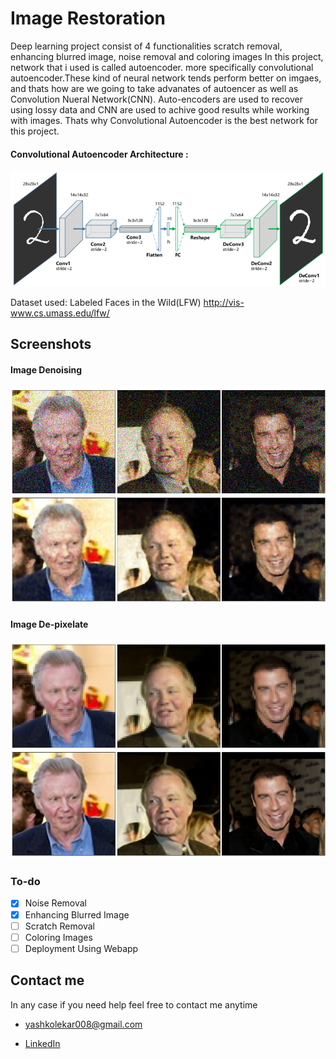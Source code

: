 # Image Restoration
Deep learning project consist of 4 functionalities scratch removal, enhancing blurred image, noise removal and coloring images
In this project, network that i used is called autoencoder. more specifically convolutional autoencoder.These kind of neural network tends perform better on imgaes, and thats how are we going to take advanates of autoencer as well as Convolution Nueral Network(CNN).
Auto-encoders are used to recover using lossy data and CNN are used to achive good results while working with images. Thats why Convolutional Autoencoder is the best network for this project.

#### Convolutional Autoencoder Architecture :
![App Screenshot](https://github.com/ll-ysh-ll/Image-Restoration/blob/master/Screenshots/cnn_autoencoder.png?raw=true)


Dataset used: Labeled Faces in the Wild(LFW)
http://vis-www.cs.umass.edu/lfw/
## Screenshots

#### Image Denoising
<img src="https://github.com/ll-ysh-ll/Image-Restoration/blob/master/Screenshots/denoising.png" width="750" title="Image Denoising">

#### Image De-pixelate
![App Screenshot](https://github.com/ll-ysh-ll/Image-Restoration/blob/master/Screenshots/depixelate.png?raw=true)

### To-do

- [x] Noise Removal
- [x] Enhancing Blurred Image 
- [ ] Scratch Removal
- [ ] Coloring Images
- [ ] Deployment Using Webapp

## Contact me

In any case if you need help feel free to contact me anytime

 - yashkolekar008@gmail.com

 - [LinkedIn](https://www.linkedin.com/in/yash-kolekar-559492116/)

